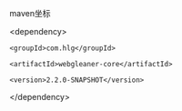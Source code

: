 maven坐标

\<dependency\>

	<groupId>com.hlg</groupId>
	
	<artifactId>webgleaner-core</artifactId>
	
	<version>2.2.0-SNAPSHOT</version>
	
\</dependency\>